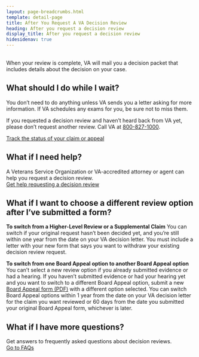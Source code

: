 ```yaml
---
layout: page-breadcrumbs.html
template: detail-page
title: After You Request A VA Decision Review
heading: After you request a decision review
display_title: After you request a decision review
hidesidenav: true
---
```

<br>
<div itemprop="description" class="va-introtext">
When your review is complete, VA will mail you a decision packet that includes details about the decision on your case.

</div>

## What should I do while I wait?

You don’t need to do anything unless VA sends you a letter asking for more information. If VA schedules any exams for you, be sure not to miss them.

If you requested a decision review and haven’t heard back from VA yet, please don’t request another review. Call VA at <a href="tel:+18008271000">800-827-1000</a>.

<a href="https://www.va.gov/claim-or-appeal-status/" class="usa-button-primary">Track the status of your claim or appeal</a>

## What if I need help?
A Veterans Service Organization or VA-accredited attorney or agent can help you request a decision review.
<br>
[Get help requesting a decision review](/decision-reviews/get-help-with-review-request/)

## What if I want to choose a different review option after I’ve submitted a form?

**To switch from a Higher-Level Review or a Supplemental Claim** 
You can switch if your original request hasn’t been decided yet, and you’re still within one year from the date on your VA decision letter. You must include a letter with your new form that says you want to withdraw your existing decision review request.

**To switch from one Board Appeal option to another Board Appeal option** 
You can’t select a new review option if you already submitted evidence or had a hearing. If you haven’t submitted evidence or had your hearing yet and you want to switch to a different Board Appeal option, submit a new [Board Appeal form (PDF)](https://www.va.gov/decision-reviews/forms/board-appeal-10182.pdf) with a different option selected. You can switch Board Appeal options within 1 year from the date on your VA decision letter for the claim you want reviewed or 60 days from the date you submitted your original Board Appeal form, whichever is later.

## What if I have more questions?

Get answers to frequently asked questions about decision reviews.
<br>
<a href="/decision-reviews/faq/">Go to FAQs</a>
